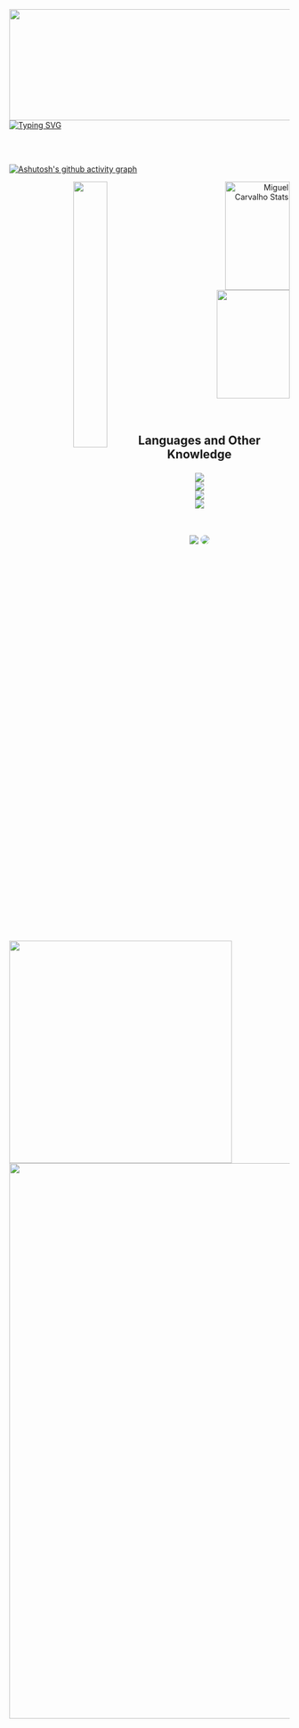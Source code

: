
<img align="left" height="200" width="999" src="https://www.forcefitnessclub.com/wp-content/uploads/2015/02/header-gradient.png">

<br><br>
<br><br>

[![Typing SVG](https://readme-typing-svg.herokuapp.com/?color=04a1b4&size=35&center=true&vCenter=true&width=1000&lines=Hello,+my+name+is+Miguel;I'm+18+years+old;I+from+Brasil,+SP;I+study+;Be+Welcome!+:%29)](https://git.io/typing-svg)  

<br><br>

[![Ashutosh's github activity graph](https://github-readme-activity-graph.vercel.app/graph?username=MiguelJesuino&bg_color=000000&color=04a1b4&line=07e9a5&point=0a855c&area=true&hide_border=true)](https://github.com/ashutosh00710/github-readme-activity-graph)

<div align="right">  
    <img align=left width="35%" src="https://img.freepik.com/fotos-premium/cone-minimalista-do-programador-logotipo-digital-preto-e-branco-do-homem_899449-88233.jpg">
    <img width="48%" height="195px" src="https://github-readme-stats.vercel.app/api?username=MiguelJesuino&show_icons=true&count_private=true&hide_border=true&title_color=04a1b4&icon_color=04a1b4&text_color=04a1b4&bg_color=000000" alt="Miguel Carvalho Stats"/> 
    <br>
    <img width="51%" height="195px" src="https://github-readme-stats.vercel.app/api/top-langs/?username=MiguelJesuino&layout=compact&hide_border=true&title_color=04a1b4&text_color=04a1b4&bg_color=000000" />
</div>
<br><br>


## <p align='center'>Languages and Other Knowledge</p>

<div align="center">
    <img align="left" width="400" src="https://www.e2msolutions.com/wp-content/uploads/2021/10/page-banner-img.png">
    <p align="">
      <img src="https://skillicons.dev/icons?i=ps,html,css,bootstrap,javascript,jquery,selenium" /><br>
      <img src="https://skillicons.dev/icons?i=eclipse,java,maven,mysql,php,nodejs,python" /><br>
      <img src="https://skillicons.dev/icons?i=bash,docker,linux,md,git,github,stackoverflow" /><br>
      <img src="https://skillicons.dev/icons?i=replit" />
    </p>
</div>

<br>
<br>
<div align="center"> 
<a href = "mailto:."> <img src="https://img.shields.io/badge/-Gmail-FF0000?style=for-the-badge&logo=gmail&logoColor=white" target="_blank"></a>
<a href="https://www.linkedin.com/in/tech-miguelcarvalho" target="_blank"><img src="https://img.shields.io/badge/-LinkedIn-%230077B5?style=for-the-badge&logo=linkedin&logoColor=white" style="border-radius: 30px" target="_blank"></a> 
</div>




#
<img align="left" width="999" src="https://www.pngkey.com/png/full/147-1471061_branding-design-development-clip-art.png">
